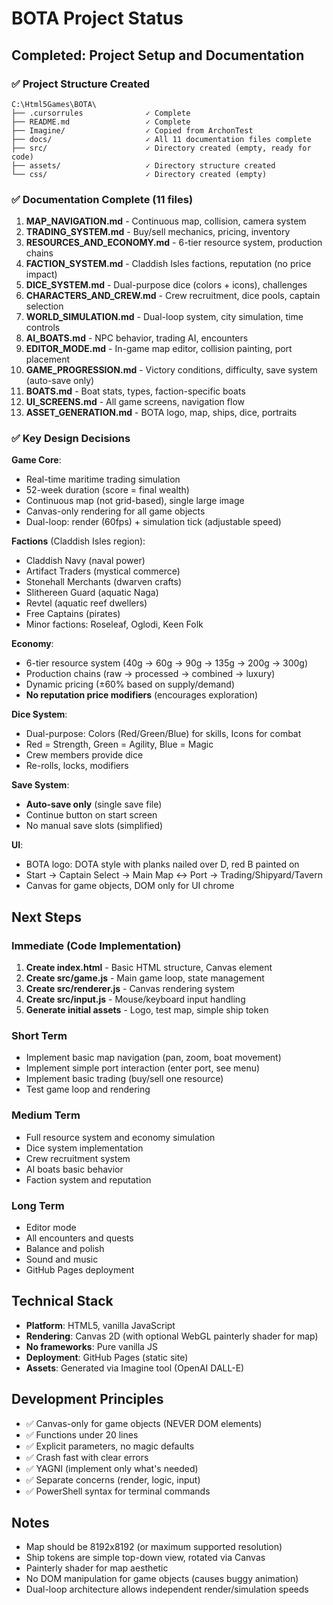 # BOTA Project Status

## Completed: Project Setup and Documentation

### ✅ Project Structure Created
```
C:\Html5Games\BOTA\
├── .cursorrules              ✓ Complete
├── README.md                 ✓ Complete
├── Imagine/                  ✓ Copied from ArchonTest
├── docs/                     ✓ All 11 documentation files complete
├── src/                      ✓ Directory created (empty, ready for code)
├── assets/                   ✓ Directory structure created
└── css/                      ✓ Directory created (empty)
```

### ✅ Documentation Complete (11 files)

1. **MAP_NAVIGATION.md** - Continuous map, collision, camera system
2. **TRADING_SYSTEM.md** - Buy/sell mechanics, pricing, inventory
3. **RESOURCES_AND_ECONOMY.md** - 6-tier resource system, production chains
4. **FACTION_SYSTEM.md** - Claddish Isles factions, reputation (no price impact)
5. **DICE_SYSTEM.md** - Dual-purpose dice (colors + icons), challenges
6. **CHARACTERS_AND_CREW.md** - Crew recruitment, dice pools, captain selection
7. **WORLD_SIMULATION.md** - Dual-loop system, city simulation, time controls
8. **AI_BOATS.md** - NPC behavior, trading AI, encounters
9. **EDITOR_MODE.md** - In-game map editor, collision painting, port placement
10. **GAME_PROGRESSION.md** - Victory conditions, difficulty, save system (auto-save only)
11. **BOATS.md** - Boat stats, types, faction-specific boats
12. **UI_SCREENS.md** - All game screens, navigation flow
13. **ASSET_GENERATION.md** - BOTA logo, map, ships, dice, portraits

### ✅ Key Design Decisions

**Game Core**:
- Real-time maritime trading simulation
- 52-week duration (score = final wealth)
- Continuous map (not grid-based), single large image
- Canvas-only rendering for all game objects
- Dual-loop: render (60fps) + simulation tick (adjustable speed)

**Factions** (Claddish Isles region):
- Claddish Navy (naval power)
- Artifact Traders (mystical commerce)
- Stonehall Merchants (dwarven crafts)
- Slithereen Guard (aquatic Naga)
- Revtel (aquatic reef dwellers)
- Free Captains (pirates)
- Minor factions: Roseleaf, Oglodi, Keen Folk

**Economy**:
- 6-tier resource system (40g → 60g → 90g → 135g → 200g → 300g)
- Production chains (raw → processed → combined → luxury)
- Dynamic pricing (±60% based on supply/demand)
- **No reputation price modifiers** (encourages exploration)

**Dice System**:
- Dual-purpose: Colors (Red/Green/Blue) for skills, Icons for combat
- Red = Strength, Green = Agility, Blue = Magic
- Crew members provide dice
- Re-rolls, locks, modifiers

**Save System**:
- **Auto-save only** (single save file)
- Continue button on start screen
- No manual save slots (simplified)

**UI**:
- BOTA logo: DOTA style with planks nailed over D, red B painted on
- Start → Captain Select → Main Map ↔ Port → Trading/Shipyard/Tavern
- Canvas for game objects, DOM only for UI chrome

## Next Steps

### Immediate (Code Implementation)
1. **Create index.html** - Basic HTML structure, Canvas element
2. **Create src/game.js** - Main game loop, state management
3. **Create src/renderer.js** - Canvas rendering system
4. **Create src/input.js** - Mouse/keyboard input handling
5. **Generate initial assets** - Logo, test map, simple ship token

### Short Term
- Implement basic map navigation (pan, zoom, boat movement)
- Implement simple port interaction (enter port, see menu)
- Implement basic trading (buy/sell one resource)
- Test game loop and rendering

### Medium Term
- Full resource system and economy simulation
- Dice system implementation
- Crew recruitment system
- AI boats basic behavior
- Faction system and reputation

### Long Term
- Editor mode
- All encounters and quests
- Balance and polish
- Sound and music
- GitHub Pages deployment

## Technical Stack

- **Platform**: HTML5, vanilla JavaScript
- **Rendering**: Canvas 2D (with optional WebGL painterly shader for map)
- **No frameworks**: Pure vanilla JS
- **Deployment**: GitHub Pages (static site)
- **Assets**: Generated via Imagine tool (OpenAI DALL-E)

## Development Principles

- ✅ Canvas-only for game objects (NEVER DOM elements)
- ✅ Functions under 20 lines
- ✅ Explicit parameters, no magic defaults
- ✅ Crash fast with clear errors
- ✅ YAGNI (implement only what's needed)
- ✅ Separate concerns (render, logic, input)
- ✅ PowerShell syntax for terminal commands

## Notes

- Map should be 8192x8192 (or maximum supported resolution)
- Ship tokens are simple top-down view, rotated via Canvas
- Painterly shader for map aesthetic
- No DOM manipulation for game objects (causes buggy animation)
- Dual-loop architecture allows independent render/simulation speeds

